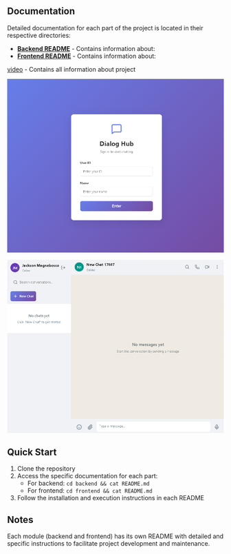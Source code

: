 ## Documentation

Detailed documentation for each part of the project is located in their respective directories:

- **[Backend README](./backend/README.md)** - Contains information about:
- **[Frontend README](./frontend/README.md)** - Contains information about:

[video](https://youtu.be/)  - Contains all information about project

![Login Interface](https://github.com/jacksonn455/DialogueHub/blob/main/images/login.png)

![Chat Interface](https://github.com/jacksonn455/DialogueHub/blob/main/images/message.png)

## Quick Start

1. Clone the repository
2. Access the specific documentation for each part:
   - For backend: `cd backend && cat README.md`
   - For frontend: `cd frontend && cat README.md`
3. Follow the installation and execution instructions in each README

## Notes

Each module (backend and frontend) has its own README with detailed and specific instructions to facilitate project development and maintenance.
